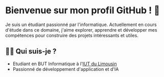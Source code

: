 # Bienvenue sur mon profil GitHub ! 👋
Je suis un étudiant passionné par l'informatique. Actuellement en cours d'étude dans ce domaine, j'aime explorer, apprendre et développer mes compétences pour construire des projets intéressants et utiles.

## 🙋‍♂️ **Qui suis-je ?**
- Etudiant en BUT Informatique à l'<a href="https://www.iut.unilim.fr/">IUT du Limousin</a>
- Passionné de développement d'application et d'IA
  
